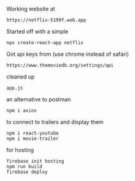 Working website at

    https://netflix-5199f.web.app

Started off with a simple

    npx create-react-app netflix

Got api keys from
(use chrome instead of safari)

    https://www.themoviedb.org/settings/api

cleaned up

    app.js

an alternative to postman

    npm i axios

to connect to trailers and display them

    npm i react-youtube
    npm i movie-trailer

for hosting

    firebase init hosting
    npm run build
    firebase deploy
